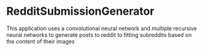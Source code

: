 # RedditSubmissionGenerator
This application uses a convolutional neural network and multiple recursive neural networks to generate posts to reddit to fitting subreddits based on the content of their images
